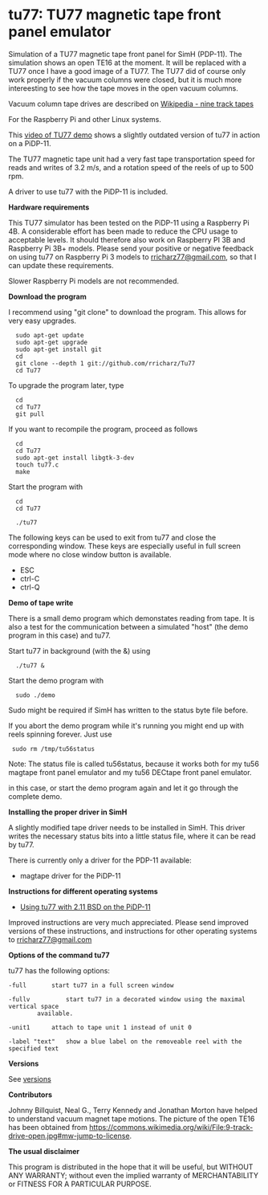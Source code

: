 # tu77: TU77 magnetic tape front panel emulator

Simulation of a TU77 magnetic tape front panel for SimH (PDP-11). The simulation shows an
open TE16 at the moment. It will be replaced with a TU77 once I have a good image of a TU77.
The TU77 did of course only work properly if the vacuum columns were closed, but it is much
more intereesting to see how the tape moves in the open vacuum columns.

Vacuum column tape drives are described on
[Wikipedia - nine track tapes](https://en.wikipedia.org/wiki/9_track_tape)

For the Raspberry Pi and other Linux systems.

This [video of TU77 demo](https://youtu.be/Ye_s0w6C970) shows a slightly outdated version
of tu77 in action on a PiDP-11.

The TU77 magnetic tape unit had a very fast tape transportation speed for reads and writes of
3.2 m/s, and a rotation speed of the reels of up to 500 rpm.

A driver to use tu77 with the PiDP-11 is included.

**Hardware requirements**

This TU77 simulator has been tested on the PiDP-11 using a Raspberry Pi 4B.
A considerable effort has been made to reduce the CPU usage to acceptable levels. It
should therefore also work on Raspberry PI 3B  and Raspberry Pi 3B+ models. Please send
your positive or negative feedback on using tu77 on Raspberry Pi 3 models to
rricharz77@gmail.com, so that I can update these requirements.

Slower Raspberry Pi models are not recommended.


**Download the program**

I recommend using "git clone" to download the program. This allows for very easy upgrades.

```
  sudo apt-get update
  sudo apt-get upgrade
  sudo apt-get install git
  cd
  git clone --depth 1 git://github.com/rricharz/Tu77
  cd Tu77
```

To upgrade the program later, type

```
  cd
  cd Tu77
  git pull
```

If you want to recompile the program, proceed as follows

```
  cd
  cd Tu77
  sudo apt-get install libgtk-3-dev
  touch tu77.c
  make
```

Start the program with

```
  cd
  cd Tu77
  
  ./tu77
```

The following keys can be used to exit from tu77 and close the corresponding window. These keys are
especially useful in full screen mode where no close window button is available.

 - ESC
 - ctrl-C
 - ctrl-Q

**Demo of tape write**

There is a small demo program which demonstates reading from tape. It is also
a test for the communication between a simulated "host" (the demo program in this case)
and tu77.

Start tu77 in background (with the &) using

```
  ./tu77 &
```
 
Start the demo program with

```
  sudo ./demo
```
 
Sudo might be required if SimH has written to the status byte file before.

If you abort the demo program while it's running you might end up with reels spinning forever. Just use

```
 sudo rm /tmp/tu56status
```

Note: The status file is called tu56status, because it works both for my tu56 magtape
front panel emulator and my tu56 DECtape front panel emulator.
 
in this case, or start the demo program again and let it go through the complete demo.


**Installing the proper driver in SimH**

A slightly modified tape driver needs to be installed in SimH. This driver writes the necessary
status bits into a little status file, where it can be read by tu77.

There is currently only a driver for the PDP-11 available:

 - magtape driver for the PiDP-11

**Instructions for different operating systems**

 - [Using tu77 with 2.11 BSD on the PiDP-11](bsd.txt)

Improved instructions are very much appreciated. Please send improved versions of these
instructions, and instructions for other operating systems to rricharz77@gmail.com

**Options of the command tu77**

tu77 has the following options:

	-full		start tu77 in a full screen window
                        
	-fullv          start tu77 in a decorated window using the maximal vertical space
			available.

	-unit1		attach to tape unit 1 instead of unit 0

	-label "text"	show a blue label on the removeable reel with the specified text


**Versions**

See [versions](versions.txt)


**Contributors**

Johnny Billquist, Neal G., Terry Kennedy and Jonathan Morton have helped to understand
vacuum magnet tape motions. The picture of the open TE16 has been obtained from
https://commons.wikimedia.org/wiki/File:9-track-drive-open.jpg#mw-jump-to-license.


**The usual disclaimer**

This program is distributed in the hope that it will be useful,
but WITHOUT ANY WARRANTY; without even the implied warranty of
MERCHANTABILITY or FITNESS FOR A PARTICULAR PURPOSE.
